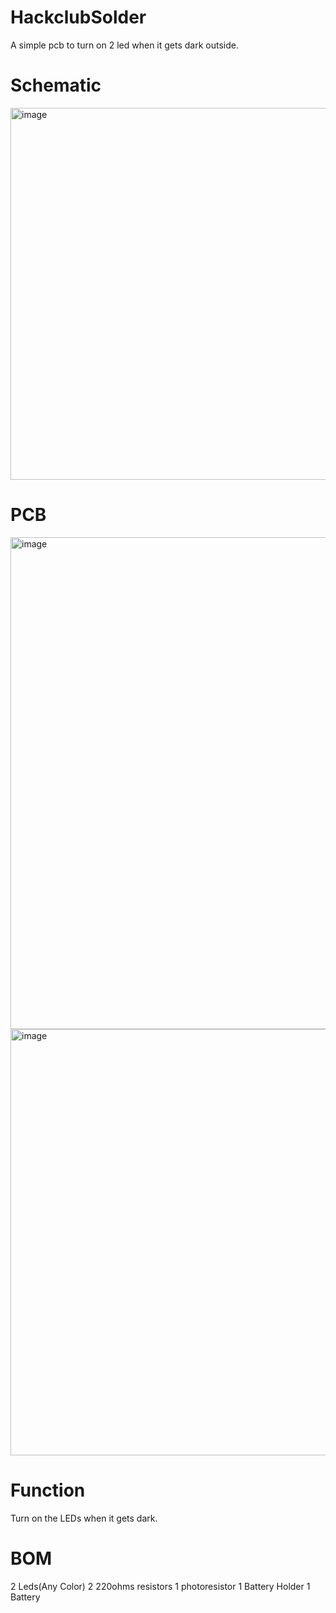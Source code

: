 # HackclubSolder
A simple pcb to turn on 2 led when it gets dark outside. 


# Schematic

<img width="595" alt="image" src="https://github.com/user-attachments/assets/1623afe3-30b9-4429-8f38-e06c5d7fc066" />

# PCB

<img width="787" alt="image" src="https://github.com/user-attachments/assets/8f2b0cdb-afff-4944-9fff-6390979c6305" />

<img width="682" alt="image" src="https://github.com/user-attachments/assets/f3068581-889b-48be-8162-c547a1f9f2c8" />

# Function 
Turn on the LEDs when it gets dark.

# BOM
2 Leds(Any Color)
2 220ohms resistors
1 photoresistor
1 Battery Holder
1 Battery
